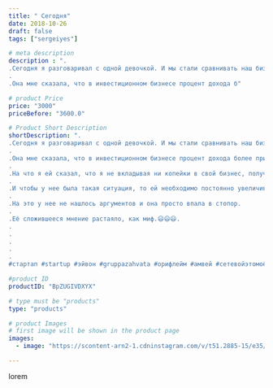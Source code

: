 ```yaml
---
title: " Сегодня"
date: 2018-10-26
draft: false
tags: ["sergeiyes"]

# meta description
description : ".
.Сегодня я разговаривал с одной девочкой. И мы стали сравнивать наш бизнес с инвестиционным.
.
.Она мне сказала, что в инвестиционном бизнесе процент дохода б"

# product Price
price: "3000"
priceBefore: "3600.0"

# Product Short Description
shortDescription: ".
.Сегодня я разговаривал с одной девочкой. И мы стали сравнивать наш бизнес с инвестиционным.
.
.Она мне сказала, что в инвестиционном бизнесе процент дохода более привлекателен.
.
.На что я ей сказал, что я не вкладывая ни копейки в свой бизнес, получил контракт стоимостью в несколько миллионов рублей и постоянно растущий доход, а значит и стоимость контракта постоянно растет.
.
.И чтобы у нее была такая ситуация, то ей необходимо постоянно увеличивать свои инвестиции.
.
.На это у нее не нашлось аргументов и она просто впала в стопор.
.
.Её сложившееся мнение растаяло, как миф.😃😃😃.
.
.
.
.
.
#стартап #startup #эйвон #gruppazahvata #орифлейм #амвей #сетевойэтомоё #сетевой #миллионер #бизнесбезвложений #млм #сетевойэтомодно #сетевоймаркетинг #стильжизни #пятигорск #КРЫМ #Севастополь #бизнес #churslabs #sergeystar"

#product ID
productID: "BpZUGIVDXYX"

# type must be "products"
type: "products"

# product Images
# first image will be shown in the product page
images:
  - image: "https://scontent-arn2-1.cdninstagram.com/v/t51.2885-15/e35/43915257_697388073965538_8957930167105040328_n.jpg?tp=1&_nc_ht=scontent-arn2-1.cdninstagram.com&_nc_cat=106&_nc_ohc=XODqOJkahicAX8ORC-Z&ccb=7-4&oh=2cedee529e2c19d75a5fea2e658599ff&oe=6085E463&_nc_sid=86f79a&ig_cache_key=MTg5ODYzNzEwMDEwMzU5NTU0Mw%3D%3D.2-ccb7-4"

---
```

lorem

